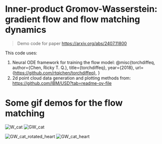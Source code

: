 # Inner-product Gromov-Wasserstein: gradient flow and flow matching dynamics
> Demo code for paper https://arxiv.org/abs/2407.11800

This code uses:
1) Neural ODE framework for training the flow model:
       @misc{torchdiffeq,
      author={Chen, Ricky T. Q.},
      title={torchdiffeq},
      year={2018},
      url={https://github.com/rtqichen/torchdiffeq},
      }
2) 2d point cloud data generation and plotting methods from: https://github.com/IBM/USD?tab=readme-ov-file


# Some gif demos for the flow matching
![W_cat](https://github.com/user-attachments/assets/db2bcb72-f33e-4b35-ba5b-3bfaf5830f82)
![GW_cat](https://github.com/user-attachments/assets/0fc50474-d885-46ac-af7f-2a18a4efcd5e)

![GW_cat_rotated_heart](https://github.com/user-attachments/assets/231fa71c-47bd-4877-aa1f-3751fc4ba545)
![GW_cat_heart](https://github.com/user-attachments/assets/fdef2cad-dbaa-46de-a606-ad0573c54a77)
